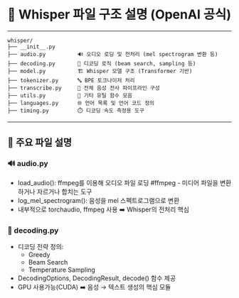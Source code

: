 # 📁 Whisper 파일 구조 설명 (OpenAI 공식)

---
```pgsql
whisper/
├── __init__.py
├── audio.py          🔊 오디오 로딩 및 전처리 (mel spectrogram 변환 등)
├── decoding.py       🧠 디코딩 로직 (beam search, sampling 등)
├── model.py          🏗️ Whisper 모델 구조 (Transformer 기반)
├── tokenizer.py      🔤 BPE 토크나이저 처리
├── transcribe.py     📝 전체 음성 전사 파이프라인 구성
├── utils.py          🔧 기타 유틸 함수 모음
├── languages.py      🌐 언어 목록 및 언어 코드 정의
├── timing.py         ⏱️ 디코딩 속도 측정용 도구
```
---
## 🧩 주요 파일 설명

### 🔊 audio.py
- load_audio(): ffmpeg를 이용해 오디오 파일 로딩
#ffmpeg - 미디어 파일을 변환하거나 자르거나 합치는 도구
- log_mel_spectrogram(): 음성을 mel 스펙트로그램으로 변환
- 내부적으로 torchaudio, ffmpeg 사용
➡️ Whisper의 전처리 핵심

### 🧠 decoding.py
- 디코딩 전략 정의:
  - Greedy
  - Beam Search
  - Temperature Sampling
- DecodingOptions, DecodingResult, decode() 함수 제공
- GPU 사용가능(CUDA)
➡️ 음성 → 텍스트 생성의 핵심 모듈 
